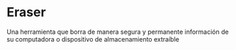 [Title]: # (Eraser)
[Difficulty]: # (Principiante)
[Order]: # (37)

# Eraser 

Una herramienta que borra de manera segura y permanente información de su computadora o dispositivo de almacenamiento extraíble